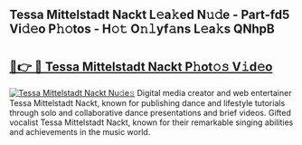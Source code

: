 ## Tessa Mittelstadt Nackt L𝚎a𝚔ed N𝚞𝚍e - Part-fd5 Vi𝚍𝚎o P𝚑𝚘tos - H𝚘𝚝 O𝚗𝚕yf𝚊ns L𝚎a𝚔s QNhpB

# <h2><a href="http://kfcrcvg.oniu.top/?m=Tessa+Mittelstadt+Nackt">🔗👉 🔴 Tessa Mittelstadt Nackt P𝚑ot𝚘𝚜 V𝚒d𝚎o</a></h2>

[![Tessa Mittelstadt Nackt Nu𝚍e𝚜](https://i.imgur.com/0qMVB7G.gif)](http://kfcrcvg.oniu.top/?m=Tessa+Mittelstadt+Nackt)
Digital media creator and web entertainer Tessa Mittelstadt Nackt, known for publishing dance and lifestyle tutorials through solo and collaborative dance presentations and brief videos. Gifted vocalist Tessa Mittelstadt Nackt, known for their remarkable singing abilities and achievements in the music world.  
